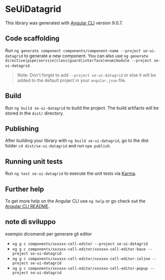 # SeUiDatagrid

This library was generated with [Angular CLI](https://github.com/angular/angular-cli) version 9.0.7.

## Code scaffolding

Run `ng generate component components/component-name --project se-ui-datagrid` to generate a new component. You can also use `ng generate directive|pipe|service|class|guard|interface|enum|module --project se-ui-datagrid`.
> Note: Don't forget to add `--project se-ui-datagrid` or else it will be added to the default project in your `angular.json` file. 

## Build

Run `ng build se-ui-datagrid` to build the project. The build artifacts will be stored in the `dist/` directory.

## Publishing

After building your library with `ng build se-ui-datagrid`, go to the dist folder `cd dist/se-ui-datagrid` and run `npm publish`.

## Running unit tests

Run `ng test se-ui-datagrid` to execute the unit tests via [Karma](https://karma-runner.github.io).

## Further help

To get more help on the Angular CLI use `ng help` or go check out the [Angular CLI README](https://github.com/angular/angular-cli/blob/master/README.md).

## note di sviluppo

esempio dicomandi per generare gli editor

- `ng g c components/xxxxxx-cell-editor --project se-ui-datagrid`
- `ng g c components/xxxxxx-cell-editor/xxxxxx-cell-editor-base --project se-ui-datagrid`
- `ng g c components/xxxxxx-cell-editor/xxxxxx-cell-editor-inline --project se-ui-datagrid`
- `ng g c components/xxxxxx-cell-editor/xxxxxx-cell-editor-popup --project se-ui-datagrid`
